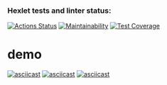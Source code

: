 ### Hexlet tests and linter status:
[![Actions Status](https://github.com/konata7/qa-auto-engineer-javascript-project-87/actions/workflows/hexlet-check.yml/badge.svg)](https://github.com/konata7/qa-auto-engineer-javascript-project-87/actions)
[![Maintainability](https://api.codeclimate.com/v1/badges/5cf7e2fb1c5807999348/maintainability)](https://codeclimate.com/github/konata7/qa-auto-engineer-javascript-project-87/maintainability)
[![Test Coverage](https://api.codeclimate.com/v1/badges/5cf7e2fb1c5807999348/test_coverage)](https://codeclimate.com/github/konata7/qa-auto-engineer-javascript-project-87/test_coverage)



# demo
[![asciicast](https://asciinema.org/a/Hw4QUrxifiKT2iwxJcpA03Mfw.svg)](https://asciinema.org/a/Hw4QUrxifiKT2iwxJcpA03Mfw)
[![asciicast](https://asciinema.org/a/OKK31Sptwl9ClaHnx2HaIGLpf.svg)](https://asciinema.org/a/OKK31Sptwl9ClaHnx2HaIGLpf)
[![asciicast](https://asciinema.org/a/1vevPhoJnXdJt73uoHqYZwI7N.svg)](https://asciinema.org/a/1vevPhoJnXdJt73uoHqYZwI7N)
